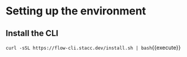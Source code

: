 # Setting up the environment

## Install the CLI

`curl -sSL https://flow-cli.stacc.dev/install.sh | bash`{{execute}}

